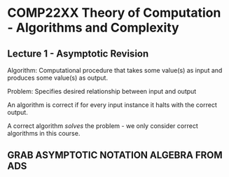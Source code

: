 # COMP22XX Theory of Computation - Algorithms and Complexity

## Lecture 1 - Asymptotic Revision

Algorithm: Computational procedure that takes some value(s) as input and produces some value(s) as output.

Problem: Specifies desired relationship between input and output

An algorithm is correct if for every input instance it halts with the correct output.

A correct algorithm *solves* the problem - we only consider correct algorithms in this course.

## **GRAB ASYMPTOTIC NOTATION ALGEBRA FROM ADS**

